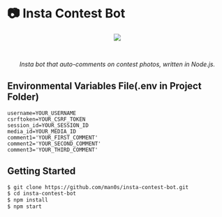 # 📷 Insta Contest Bot
<p align="center">
   <img src="https://i.imgur.com/ImK2yCz.png">
</p>
<br>
<i>
<p align="center">
 Insta bot that auto-comments on contest photos, written in Node.js.
</p>
</i>

## Environmental Variables File(.env in Project Folder)
```
username=YOUR_USERNAME
csrftoken=YOUR_CSRF_TOKEN
session_id=YOUR_SESSION_ID
media_id=YOUR_MEDIA_ID
comment1='YOUR_FIRST_COMMENT'
comment2='YOUR_SECOND_COMMENT'
comment3='YOUR_THIRD_COMMENT'
```

## Getting Started

```bash
$ git clone https://github.com/man0s/insta-contest-bot.git
$ cd insta-contest-bot
$ npm install
$ npm start
```
